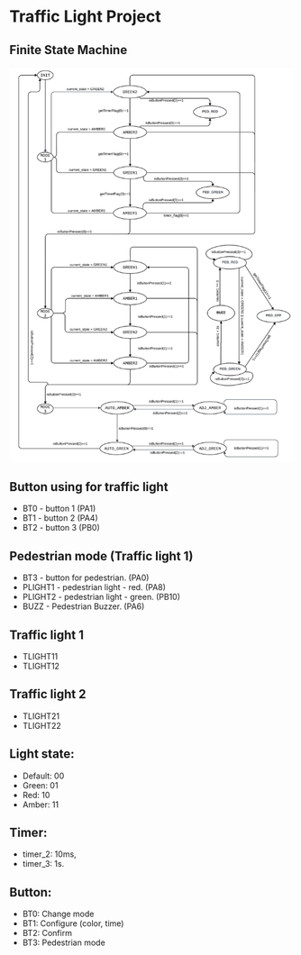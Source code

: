 # Traffic Light Project

## Finite State Machine
![FSM](https://github.com/grassnhi/traffic-light-project/blob/Nhi/Materials/fsm.png)


## Button using for traffic light
 * BT0 - button 1 (PA1) 
 * BT1 - button 2 (PA4)
 * BT2 - button 3 (PB0)

## Pedestrian mode (Traffic light 1)
 * BT3 - button for pedestrian. (PA0)
 * PLIGHT1 - pedestrian light - red. (PA8)
 * PLIGHT2 - pedestrian light - green. (PB10)
 * BUZZ - Pedestrian Buzzer. (PA6)

## Traffic light 1
 * TLIGHT11
 * TLIGHT12

## Traffic light 2
 * TLIGHT21
 * TLIGHT22

## Light state:
 * Default: 00
 * Green: 01
 * Red: 10
 * Amber: 11

## Timer: 
 * timer_2: 10ms, 
 * timer_3: 1s.

## Button:
 * BT0: Change mode
 * BT1: Configure (color, time)
 * BT2: Confirm
 * BT3: Pedestrian mode